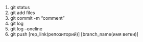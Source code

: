 1. git status
2. git add files 
3. git commit -m “comment”
4. git log 
5. git log –oneline 
6. git push [rep_link(репозиторий)] [branch_name(имя ветки)] 